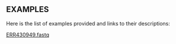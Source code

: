 ## EXAMPLES

Here is the list of examples provided and links to their descriptions:

[ERR430949.fastq](http://www.ebi.ac.uk/ena/data/view/ERX397224)